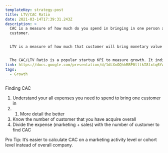 ```yaml
---
templateKey: strategy-post
title: LTV/CAC Ratio
date: 2021-03-14T17:39:31.243Z
description: >
  CAC is a measure of how much do you spend in bringing in one person as a
  customer.


  LTV is a measure of how much that customer will bring monetary value to your over the time they use your product.


  The CAC/LTV Ratio is a popular startup KPI to measure growth. It indicates your performance and provides insight for optimization.
link: https://docs.google.com/presentation/d/1dLXnOQhhRBP0lltkI8lxtq6Ywfpip_z3JDf4iWYGxvg/edit#slide=id.gb70c0c9545_0_165
tags:
  - Growth
---
```

Finding CAC

1. Understand your all expenses you need to spend to bring one customer in
2. 1. More detail the better
3. Know the number of customer that you have acquire overall
4. Divide the expense (marketing + sales) with the number of customer to find CAC

Pro Tip: It’s easier to calculate CAC on a marketing activity level or cohort level instead of overall company.